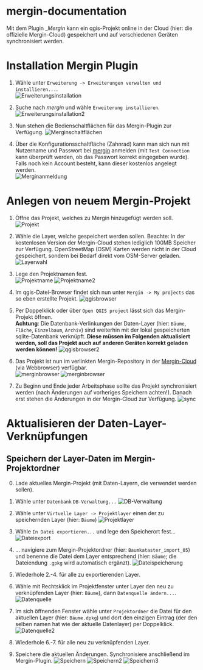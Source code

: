 # mergin-documentation  
Mit dem Plugin __Mergin_ kann ein qgis-Projekt online in der Cloud (hier: die offizielle Mergin-Cloud) gespeichert und auf verschiedenen Geräten synchronisiert werden.

# Installation Mergin Plugin  

1. Wähle unter `Erweiterung -> Erweiterungen verwalten und installieren...`.  
![Erweiterungsinstallation](img/qgis01.png)  

2. Suche nach _mergin_ und wähle `Erweiterung installieren`.
![Erweiterungsinstallation2](img/qgis02.png)  

3. Nun stehen die Bedienschaltflächen für das Mergin-Plugin zur Verfügung.
![Merginschaltflächen](img/qgis03.png)  

4. Über die Konfigurationsschaltfläche (Zahnrad) kann man sich nun mit Nutzername und Passwort bei [mergin](https://public.cloudmergin.com/) anmelden (mit `Test Connection` kann überprüft werden, ob das Passwort korrekt eingegeben wurde). Falls noch kein Account besteht, kann dieser kostenlos angelegt werden.  
![Merginanmeldung](img/qgis04.png)  


# Anlegen von neuem Mergin-Projekt  
1. Öffne das Projekt, welches zu Mergin hinzugefügt werden soll.
![Projekt](img/qgis00.png)  

2. Wähle die Layer, welche gespeichert werden sollen. Beachte: In der kostenlosen Version der Mergin-Cloud stehen lediglich 100MB Speicher zur Verfügung. OpenStreetMap (OSM) Karten werden nicht in der Cloud gespeichert, sondern bei Bedarf direkt vom OSM-Server geladen.  
![Layerwahl](img/qgis06.png)  

3. Lege den Projektnamen fest.  
![Projektname](img/qgis07.png)
![Projektname2](img/qgis08.png)  

4. Im qgis-Datei-Browser findet sich nun unter `Mergin -> My projects` das so eben erstellte Projekt.
![qgisbrowser](img/qgis09.png)  

5. Per Doppelklick oder über `Open QGIS project` lässt sich das Mergin-Projekt öffnen.    
__Achtung__: Die Datenbank-Verlinkungen der Daten-Layer (hier: `Bäume`, `Fläche`, `Einzelbaum`, `Archiv`) sind weiterhin mit der lokal gespeicherten sqlite-Datenbank verknüpft. __Diese müssen im Folgenden aktualisiert werden, soll das Projekt auch auf anderen Geräten korrekt geladen werden können!__
![qgisbrowser2](img/qgis10.png)  

6. Das Projekt ist nun im verlinkten Mergin-Repository in der [Mergin-Cloud](https://public.cloudmergin.com/) (via Webbrowser) verfügbar.  
![merginbrowser](img/qgis11.png)
![merginbrowser](img/qgis12.png)  

7. Zu Beginn und Ende jeder Arbeitsphase sollte das Projekt synchronisiert werden (nach Änderungen auf vorheriges Speichern achten!). Danach erst stehen die Änderungen in der Mergin-Cloud zur Verfügung.
![sync](img/qgis13.png)  


# Aktualisieren der Daten-Layer-Verknüpfungen  

## Speichern der Layer-Daten im Mergin-Projektordner  

0. Lade aktuelles Mergin-Projekt (mit Daten-Layern, die verwendet werden sollen).
1. Wähle unter `Datenbank` `DB-Verwaltung...` 
![DB-Verwaltung](img/db01.png)  

2. Wähle unter `Virtuelle Layer -> Projektlayer` einen der zu speichernden Layer (hier: `Bäume`)
![Projektlayer](img/db02.png)  

3. Wähle `In Datei exportieren...` und lege den Speicherort fest...
![Dateiexport](img/db03.png)  

4. ... navigiere zum Mergin-Projektordner (hier: `Baumkataster_import_05`) und benenne die Datei dem Layer entsprechend (hier: `Bäume`; die Dateiendung `.gpkg` wird automatisch ergänzt).
![Dateispeicherung](img/db04.png)  

5. Wiederhole 2.-4. für alle zu exportierenden Layer.
6. Wähle mit Rechtsklick im Projektfenster unter Layer den neu zu verknüpfenden Layer (hier: `Bäume`), dann `Datenquelle ändern...`.
![Datenquelle](img/db05.png)  

7. Im sich öffnenden Fenster wähle unter `Projektordner` die Datei für den aktuellen Layer (hier: `Bäume.dpkg`) und dort den einzigen Eintrag (der den selben namen hat wie der aktuelle Datenlayer) per Doppelklick.
![Datenquelle2](img/db06.png)  

8. Wiederhole 6.-7. für alle neu zu verknüpfenden Layer.
9. Speichere die aktuellen Änderungen. Synchronisiere anschließend im Mergin-Plugin.
![Speichern](img/db07.png)
![Speichern2](img/db08.png)
![Speichern3](img/db09.png)
